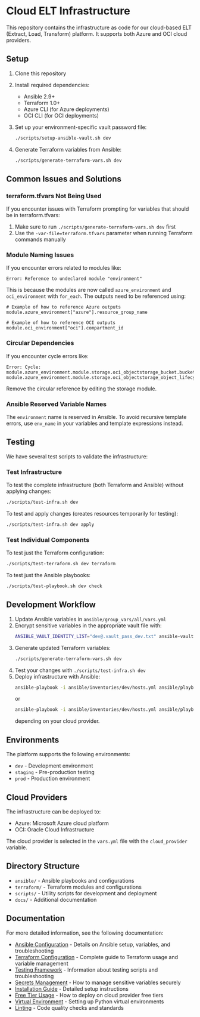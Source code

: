 # Cloud ELT Infrastructure

This repository contains the infrastructure as code for our cloud-based ELT (Extract, Load, Transform) platform. It supports both Azure and OCI cloud providers.

## Setup

1. Clone this repository
2. Install required dependencies:
   - Ansible 2.9+
   - Terraform 1.0+
   - Azure CLI (for Azure deployments)
   - OCI CLI (for OCI deployments)

3. Set up your environment-specific vault password file:
   ```bash
   ./scripts/setup-ansible-vault.sh dev
   ```

4. Generate Terraform variables from Ansible:
   ```bash
   ./scripts/generate-terraform-vars.sh dev
   ```

## Common Issues and Solutions

### terraform.tfvars Not Being Used

If you encounter issues with Terraform prompting for variables that should be in terraform.tfvars:

1. Make sure to run `./scripts/generate-terraform-vars.sh dev` first
2. Use the `-var-file=terraform.tfvars` parameter when running Terraform commands manually

### Module Naming Issues

If you encounter errors related to modules like:

```
Error: Reference to undeclared module "environment"
```

This is because the modules are now called `azure_environment` and `oci_environment` with `for_each`. The outputs need to be referenced using:

```hcl
# Example of how to reference Azure outputs
module.azure_environment["azure"].resource_group_name

# Example of how to reference OCI outputs
module.oci_environment["oci"].compartment_id
```

### Circular Dependencies

If you encounter cycle errors like:

```
Error: Cycle: module.azure_environment.module.storage.oci_objectstorage_bucket.bucket, module.azure_environment.module.storage.oci_objectstorage_object_lifecycle_policy.lifecycle_policy
```

Remove the circular reference by editing the storage module.

### Ansible Reserved Variable Names

The `environment` name is reserved in Ansible. To avoid recursive template errors, use `env_name` in your variables and template expressions instead.

## Testing

We have several test scripts to validate the infrastructure:

### Test Infrastructure

To test the complete infrastructure (both Terraform and Ansible) without applying changes:
```bash
./scripts/test-infra.sh dev
```

To test and apply changes (creates resources temporarily for testing):
```bash
./scripts/test-infra.sh dev apply
```

### Test Individual Components

To test just the Terraform configuration:
```bash
./scripts/test-terraform.sh dev terraform
```

To test just the Ansible playbooks:
```bash
./scripts/test-playbook.sh dev check
```

## Development Workflow

1. Update Ansible variables in `ansible/group_vars/all/vars.yml`
2. Encrypt sensitive variables in the appropriate vault file with:
   ```bash
   ANSIBLE_VAULT_IDENTITY_LIST="dev@.vault_pass_dev.txt" ansible-vault edit ansible/group_vars/dev/vault.yml
   ```
3. Generate updated Terraform variables:
   ```bash
   ./scripts/generate-terraform-vars.sh dev
   ```
4. Test your changes with `./scripts/test-infra.sh dev`
5. Deploy infrastructure with Ansible:
   ```bash
   ansible-playbook -i ansible/inventories/dev/hosts.yml ansible/playbooks/deploy_azure_infra.yml
   ```
   or
   ```bash
   ansible-playbook -i ansible/inventories/dev/hosts.yml ansible/playbooks/deploy_oci_infra.yml
   ```
   depending on your cloud provider.

## Environments

The platform supports the following environments:
- `dev` - Development environment
- `staging` - Pre-production testing
- `prod` - Production environment

## Cloud Providers

The infrastructure can be deployed to:
- Azure: Microsoft Azure cloud platform
- OCI: Oracle Cloud Infrastructure

The cloud provider is selected in the `vars.yml` file with the `cloud_provider` variable.

## Directory Structure

- `ansible/` - Ansible playbooks and configurations
- `terraform/` - Terraform modules and configurations
- `scripts/` - Utility scripts for development and deployment
- `docs/` - Additional documentation

## Documentation

For more detailed information, see the following documentation:

- [Ansible Configuration](docs/ansible.md) - Details on Ansible setup, variables, and troubleshooting
- [Terraform Configuration](docs/terraform.md) - Complete guide to Terraform usage and variable management
- [Testing Framework](docs/testing.md) - Information about testing scripts and troubleshooting
- [Secrets Management](docs/secrets-management.md) - How to manage sensitive variables securely
- [Installation Guide](docs/installation.md) - Detailed setup instructions
- [Free Tier Usage](docs/free-tier-usage.md) - How to deploy on cloud provider free tiers
- [Virtual Environment](docs/virtual-environment.md) - Setting up Python virtual environments
- [Linting](docs/linting.md) - Code quality checks and standards
